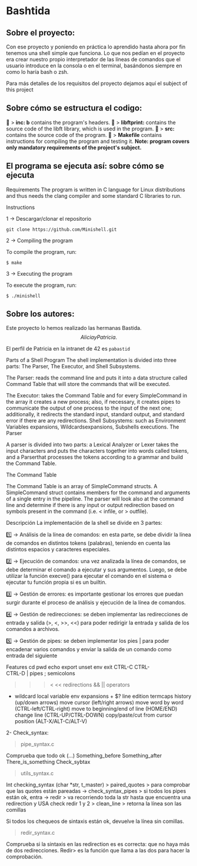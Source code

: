 # Bashtida
## Sobre el proyecto:

Con ese proyecto y poniendo en práctica lo aprendido hasta ahora por fin tenemos una shell simple que funciona. Lo que nos pedían en el proyecto era  crear nuestro propio interpretador de las líneas de comandos que el usuario introduce en la consola o en el terminal, basándonos siempre en como lo haría bash o zsh. 

Para más detalles de los requisitos del proyecto dejamos aquí el subject of this project

## Sobre cómo se estructura el codigo:

📁 > **inc: b** contains the program's headers.
📁 > **libftprint:** contains the source code of the libft library, which is used in the program.
📁 > **src:** contains the source code of the program.
📁 > **Makefile** contains instructions for compiling the program and testing it.
**Note: program covers only mandatory requirements of the project's subject.**

## El programa se ejecuta así: sobre cómo se ejecuta

Requirements
The program is written in C language for Linux distributions and thus needs the clang compiler and some standard C libraries to run.

Instructions

1 → Descargar/clonar el repositorio

```git clone https://github.com/Minishell.git```

2 →  Compiling the program

To compile the program, run:

```$ make```

3 → Executing the program

To execute the program, run:

```$ ./minishell```


## Sobre los autores:

Este proyecto lo hemos realizado las hermanas Bastida. $$Alicia y Patricia.$$

El perfil de Patricia en la intranet de 42 es ```pabastid```






















Parts of a Shell Program
The shell implementation is divided into three parts: The Parser, The Executor, and Shell Subsystems.

The Parser: reads the command line and puts it into a data structure called Command Table that will store the commands that will be executed.

The Executor: takes the Command Table and for every SimpleCommand in the array it creates a new process; also, if necessary, it creates pipes to communicate the output of one process to the input of the next one; additionally, it redirects the standard input, standard output, and standard error if there are any redirections.
Shell Subsystems: such as Environment Variables expansions, Wildcardsexpansions, Subshells executions.
The Parser

A parser is divided into two parts: a Lexical Analyzer or Lexer takes the input characters and puts the characters together into words called tokens, and a Parserthat processes the tokens according to a grammar and build the Command Table.

The Command Table

The Command Table is an array of  SimpleCommand structs. A SimpleCommand struct contains members for the command and arguments of a single entry in the pipeline. The parser will look also at the command line and determine if there is any input or output redirection based on symbols present in the command (i.e. < infile, or > outfile).


Descripción
La implementación de la shell se divide en 3 partes:

1️⃣ → Análisis de la línea de comandos: en esta parte, se debe dividir la línea de comandos en distintos tokens (palabras), teniendo en cuenta las distintos espacios y caracteres especiales.

2️⃣ → Ejecución de comandos: una vez analizada la línea de comandos, se debe determinar el comando a ejecutar y sus argumentos. Luego, se debe utilizar la función execve() para ejecutar el comando en el sistema o ejecutar tu función propia si es un builtin.

3️⃣ → Gestión de errores: es importante gestionar los errores que puedan surgir durante el proceso de análisis y ejecución de la línea de comandos.

4️⃣ → Gestión de redirecciones: se deben implementar las redirecciones de entrada y salida (>, <, >>, <<) para poder redirigir la entrada y salida de los comandos a archivos.

5️⃣ → Gestión de pipes: se deben implementar los pies | para poder encadenar varios comandos y enviar la salida de un comando como entrada del siguiente


Features
cd
pwd
echo
export
unset
env
exit
CTRL-C
CTRL-\
CTRL-D
| pipes
; semicolons
> >> < << redirections
&& || operators
* wildcard
local variable
env expansions + $?
line edition
termcaps
history (up/down arrows)
move cursor (left/right arrows)
move word by word (CTRL-left/CTRL-right)
move to beginning/end of line (HOME/END)
change line (CTRL-UP/CTRL-DOWN)
copy/paste/cut from cursor position (ALT-X/ALT-C/ALT-V)



2- Check_syntax:

> pipe_syntax.c

Comprueba que todo ok (…)
Something_before
Something_after
There_is_something
Check_sybtax


> utils_syntax.c

Int checking_syntax (char *str, t_master) > paired_quotes > para comprobar que las quotes están pareadas -> check_syntax_pipes > si todos los pipes están ok, entra -> redir > va recorriendo toda la str hasta que encuentra una redirection y USA check redir 1 y 2 > clean_line > retorna la línea son las comillas

Si todos los chequeos de sintaxis están ok, devuelve la línea sin comillas.

> redir_syntax.c

Comprueba si la sintaxis en las redirection es es correcta: que no haya más de dos redirecciones. 
Redir> es la función que llama a las dos para hacer la comprobación.

